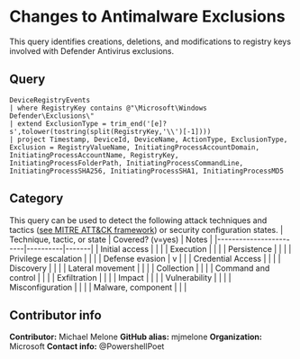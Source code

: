 # Changes to Antimalware Exclusions
This query identifies creations, deletions, and modifications to registry keys involved with
Defender Antivirus exclusions.
## Query
```
DeviceRegistryEvents
| where RegistryKey contains @"\Microsoft\Windows Defender\Exclusions\"
| extend ExclusionType = trim_end('[e]?s',tolower(tostring(split(RegistryKey,'\\')[-1])))
| project Timestamp, DeviceId, DeviceName, ActionType, ExclusionType, Exclusion = RegistryValueName, InitiatingProcessAccountDomain, InitiatingProcessAccountName, RegistryKey, InitiatingProcessFolderPath, InitiatingProcessCommandLine, InitiatingProcessSHA256, InitiatingProcessSHA1, InitiatingProcessMD5
```
## Category
This query can be used to detect the following attack techniques and tactics ([see MITRE ATT&CK framework](https://attack.mitre.org/)) or security configuration states.
| Technique, tactic, or state | Covered? (v=yes) | Notes |
|------------------------|----------|-------|
| Initial access |  |  |
| Execution |  |  |
| Persistence |  |  | 
| Privilege escalation |  |  |
| Defense evasion | v |  | 
| Credential Access |  |  | 
| Discovery |  |  | 
| Lateral movement |  |  | 
| Collection |  |  | 
| Command and control |  |  | 
| Exfiltration |  |  | 
| Impact |  |  |
| Vulnerability |  |  |
| Misconfiguration |  |  |
| Malware, component |  |  |

## Contributor info
**Contributor:** Michael Melone
**GitHub alias:** mjmelone
**Organization:** Microsoft
**Contact info:** @PowershellPoet

